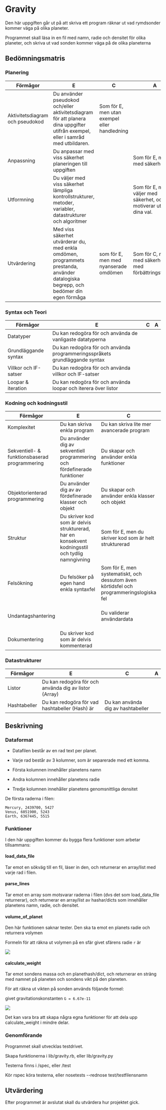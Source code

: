 # Gravity #

Den här uppgiften går ut på att skriva ett program räknar ut vad rymdsonder kommer väga på olika planeter.

Programmet skall läsa in en fil med namn, radie och densitet för olika planeter, och skriva ut vad
sonden kommer väga på de olika planeterna

## Bedömningsmatris ##

### Planering ###

| Förmågor                         | E 																																   | C | A |
|----------------------------------|-----------------------------------------------------------------------------------------------------------------------------------|---|---|
| Aktivitetsdiagram och pseudokod  | Du använder pseudokod och/eller aktivitetsdiagram för att planera dina uppgifter utifrån exempel, eller i samråd med utbildaren.  | Som för E, men utan exempel eller handledning |   |
| Anpassning					   | Du anpassar med viss säkerhet planeringen till uppgiften 																		   |   | Som för E, men med säkerhet
| Utformning                       | Du väljer med viss säkerhet lämpliga kontrollstrukturer, metoder, variabler, datastrukturer och algoritmer | | Som för E, men du väljer med säkerhet, och motiverar utförligt dina val.|
| Utvärdering | Med viss säkerhet utvärderar du, med enkla omdömen, programmets prestanda, använder datalogiska begrepp, och bedömer din egen förmåga | som för E, men med nyanserade omdömen | Som för C, men med säkerhet, och med förbättringsförslag

### Syntax och Teori ###
| Förmågor                                       | E 																			| C | A |
|------------------------------------------------|------------------------------------------------------------------------------|---|---|
| Datatyper					                     | Du kan redogöra för och använda de vanligaste datatyperna                    |   |   |
| Grundläggande syntax		                     | Du kan redogöra för och använda programmeringsspråkets grundläggande syntax  |   |   |
| Villkor och IF-satser		                     | Du kan redogöra för och använda villkor och IF-satser                        |   |   |
| Loopar & iteration                             | Du kan redogöra för och använda loopar och iterera över listor               |   |   |

### Kodning och kodningsstil ###

| Förmågor                                      | E                                                                         | C                                               | A                                              |
|-----------------------------------------------|---------------------------------------------------------------------------|-------------------------------------------------|------------------------------------------------|
| Komplexitet									| Du kan skriva enkla program                                               | Du kan skriva lite mer avancerade program       | Du kan skriva komplexa program
| Sekventiell- & funktionsbaserad programmering | Du använder dig av sekventiell programmering och fördefinerade funktioner | Du skapar och använder enkla funktioner         | Du skapar mer komplexa funktioner              |
| Objektorienterad programmering                | Du använder dig av av fördefinerade klasser och objekt                    | Du skapar och använder enkla klasser och objekt | Du skapar och använder mer komplicerade klasser och objekt  |
| Struktur		 				                | Du skriver kod som är delvis strukturerad, har en konsekvent kodningsstil och tydlig namngivning | Som för E, men du skriver kod som är helt strukturerad |   			   |
| Felsökning                                    | Du felsöker på egen hand enkla syntaxfel | Som för E, men systematiskt, och dessutom även körtidsfel och programmeringslogiska fel | Som för C, men med effektivitet   	   |
| Undantagshantering                            |     																		| Du validerar användardata						  | Som för C, men du skriver även kod som använder undantagshantering |
| Dokumentering 								| Du skriver kod som är delvis kommenterad									|  												  | Du skriver kod som är utförligt kommenterad    |

### Datastrukturer ###

| Förmågor        | E 														   | C 																     | A 									 |
|-----------------|------------------------------------------------------------|---------------------------------------------------------------------|---------------------------------------|
| Listor          | Du kan redogöra för och använda dig av listor (Array)      |   																     |   									 |
| Hashtabeller    | Du kan redogöra för vad hashtabeller (Hash) är             | Du kan använda dig av hashtabeller 							     |   									 |

## Beskrivning ##

### Dataformat ###

* Datafilen består av en rad text per planet.
* Varje rad består av 3 kolumner, som är separerade med ett komma.

* Första kolumnen innehåller planetens namn
* Andra kolumnen innehåller planetens radie
* Tredje kolumnen innehåller planetens genomsnittliga densitet


De första raderna i filen:

    Mercury, 2439700, 5427
    Venus, 6051900, 5243
    Earth, 6367445, 5515

### Funktioner ###

I den här uppgiften kommer du bygga flera funktioner som arbetar tillsammans:

#### load_data_file ####

Tar emot en sökväg till en fil, läser in den, och returnerar en array/list med varje rad i filen.

#### parse_lines ####

Tar emot en array som motsvarar raderna i filen (dvs det som load_data_file returnerar), och returnerar en array/list av hashar/dicts
som innehåller planetens namn, radie, och densitet.

#### volume_of_planet ####

Den här funktionen saknar tester.
Den ska ta emot en planets radie och returnera volymen

Formeln för att räkna ut volymen på en sfär givet sfärens radie `r` är

![](http://bit.ly/UHB6Hu)

#### calculate_weight ####

Tar emot sondens massa och en planethash/dict, och returnerar en sträng med namnet på planeten och sondens vikt på den planeten.


För att räkna ut vikten på sonden används följande formel:

givet gravitationskonstanten `G = 6.67e-11`


![](http://bit.ly/UHEjXA)

Det kan vara bra att skapa några egna funktioner för att dela upp calculate_weight i mindre delar.

### Genomförande ###

Programmet skall utvecklas testdrivet.

Skapa funktionerna i lib/gravity.rb, eller lib/gravity.py

Testerna finns i /spec, eller /test

Kör rspec köra testerna, eller nosetests --rednose test/testfilensnamn

## Utvärdering ##

Efter programmet är avslutat skall du utvärdera hur projektet gick.





